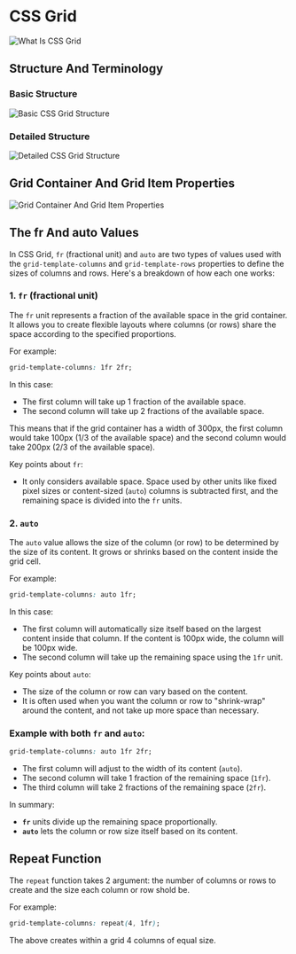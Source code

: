 # CSS Grid

![What Is CSS Grid](/WhatIsCSSGrid.png "What is CSS grid")

## Structure And Terminology

### Basic Structure

![Basic CSS Grid Structure](/GridStructrue1.png "Basic CSS grid structure")

### Detailed Structure

![Detailed CSS Grid Structure](/GridStructure2.png "Detailed CSS grid structure")

## Grid Container And Grid Item Properties

![Grid Container And Grid Item Properties](/GridProperties.png "Grid container and grid item properties")

## The fr And auto Values

In CSS Grid, `fr` (fractional unit) and `auto` are two types of values used with the `grid-template-columns` and `grid-template-rows` properties to define the sizes of columns and rows. Here's a breakdown of how each one works:

### 1. **`fr` (fractional unit)**

The `fr` unit represents a fraction of the available space in the grid container. It allows you to create flexible layouts where columns (or rows) share the space according to the specified proportions.

For example:

```css
grid-template-columns: 1fr 2fr;
```

In this case:

- The first column will take up 1 fraction of the available space.
- The second column will take up 2 fractions of the available space.

This means that if the grid container has a width of 300px, the first column would take 100px (1/3 of the available space) and the second column would take 200px (2/3 of the available space).

Key points about `fr`:

- It only considers available space. Space used by other units like fixed pixel sizes or content-sized (`auto`) columns is subtracted first, and the remaining space is divided into the `fr` units.

### 2. **`auto`**

The `auto` value allows the size of the column (or row) to be determined by the size of its content. It grows or shrinks based on the content inside the grid cell.

For example:

```css
grid-template-columns: auto 1fr;
```

In this case:

- The first column will automatically size itself based on the largest content inside that column. If the content is 100px wide, the column will be 100px wide.
- The second column will take up the remaining space using the `1fr` unit.

Key points about `auto`:

- The size of the column or row can vary based on the content.
- It is often used when you want the column or row to "shrink-wrap" around the content, and not take up more space than necessary.

### Example with both `fr` and `auto`:

```css
grid-template-columns: auto 1fr 2fr;
```

- The first column will adjust to the width of its content (`auto`).
- The second column will take 1 fraction of the remaining space (`1fr`).
- The third column will take 2 fractions of the remaining space (`2fr`).

In summary:

- **`fr`** units divide up the remaining space proportionally.
- **`auto`** lets the column or row size itself based on its content.

## Repeat Function

The `repeat` function takes 2 argument: the number of columns or rows to create and the size each column or row shold be.

For example:

```css
grid-template-columns: repeat(4, 1fr);
```

The above creates within a grid 4 columns of equal size.
